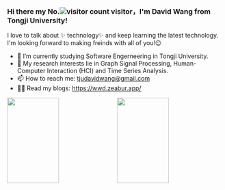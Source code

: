 ### Hi there my No.![visitor count](https://profile-counter.glitch.me/tjuDavidWang/count.svg) visitor，I'm David Wang from Tongji University!

<!--
**tjuDavidWang/tjuDavidWang** is a ✨ _special_ ✨ repository because its `README.md` (this file) appears on your GitHub profile.

Here are some ideas to get you started:

- 🔭 I’m currently working on ...
- 🌱 I’m currently learning ...
- 👯 I’m looking to collaborate on ...
- 🤔 I’m looking for help with ...
- 💬 Ask me about ...
- 📫 How to reach me: ...
- 😄 Pronouns: ...
- ⚡ Fun fact: ...
-->
I love to talk about ✨ technology✨ and keep learning the latest technology.     
I'm looking forward to making freinds with all of you!😉   

- 🔭 I’m currently studying Software Engerneering in Tongji University.
- 🌱 My research interests lie in Graph Signal Processing, Human-Computer Interaction (HCI) and Time Series Analysis.
- 📫 How to reach me: tjudavidwang@gmail.com
- 🧑‍💻 Read my blogs: https://wwd.zeabur.app/

<div style="display: flex; justify-content: space-between;">
    <img src="https://github-readme-stats.vercel.app/api?username=tjuDavidWang&show_icons=true&theme=tokyonight&count_private=true" style="width: 49%; height: 200px;"/>
    <img src="https://github-readme-stats.vercel.app/api/top-langs/?username=tjuDavidWang&theme=tokyonight&layout=compact" style="width: 49%; height: 200px;"/>
</div>


